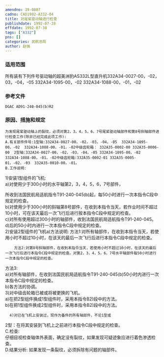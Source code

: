 ```yaml
---
amendno: 39-0807  
cadno: CAD1992-A332-04  
title: 对尾桨驱动轴进行检查  
publishdate: 1992-07-28  
effdate: 1992-07-30  
tags: ["A332"]  
pns: []  
categories: 民航总局  
author: 赵强  
---
```

  
### 适用范围  
所有装有下列件号驱动轴的超美洲豹AS332L型直升机332A34-0027-00，-02，03，-04，-05 332A34-1095-00，-02 332A34-1088-00，-01，-02  
  
<!--more-->  
### 参考文件  
    DGAC AD91-240-045(b)R2  
  
### 原因、措施和规定  
    为发现尾桨驱动轴上的裂纹，必须对第2，3，4，5，6，7号尾桨驱动轴部件和第8号斜轴部件进行检查工作(除非已经完成此项工作):  
    A.有关部件件号:1型轴:332A34-0027-00，-02，-03，-04，-05  332A34-1095-00，-02  332A34-1088-00，-01，-02中级齿轮箱： 332A35-0002-00 332A35-0006-00  2型轴:332A34-0027-00，-02，-03，-04，-05 332A34-1095-00，-02  332A34-1088-00，-01，-02中级齿轮箱:332A35-0002-01 332A35-0005-01，-02，-03  332A35-0010-00，-01。  
    B.工作说明:  
1)安装1型组件的飞机:  
        a)对使用少于300小时的水平轴第2，3，4，5，6，7号部件，  
  
所收到法国民航局适航指令T91-240-045(b)起，每50小时进行一次本指令C段中规定的检查。  
        b)对使用少于300小时的斜轴第8号部件，在收到本指令当天，若作业时间不超过10小时，可在该天最后一次飞行后进行按本指令C段中规定的检查。  
        c)对所有使用超过300小时的轴部件，收到法国民航局适航指令T91-240-045。  
d)后的50小时内进行一次本指令C段中规定的检查。  
2)安装2型组件的飞机a)方法说明: 方法1:对所有轴部件，在收到本指令当天，若使用小时不超过10小时，在该天的最后一次飞行后进行本指令C段中规定的检查。  
  
        方法2:对第8号斜轴部件，在收到本指令当天，若使用小时不超过10小时，在该天的最后一次飞行后进行本指令C段中规定的检查。对第2，3，4，5，6，7号水平轴部件每50小时进行一次本指令C段中规定的检查。  
方法3:  
a)对所有轴部件，在收到法国民航局适航指令T91-240-045(b)50小时内进行一次本指令C段中规定的检查。  
b)各方法的协调。  
3)对中级齿轮箱已被或将被更换的飞机。  
a)在把2型组件换成1型组件时，采用本指令B2)段中的方法。  
 b)在把1型组件换成2型组件时，采用本指令B2)段中的方法。  
  
      4)对已在飞机上安装过，现作为备件的所有轴部件，不论1型或  
  
  
2型：在将其安装到飞机上之前进行本指令C段中规定的检查。  
    C.检查:  
    仔细目视检查轴体外表面，确定没有裂纹，如果发现可疑迹象应进行着色渗透检查。  
    D.结果分析:     如果发现一条裂纹，必须拆除有问题的轴部件。  
